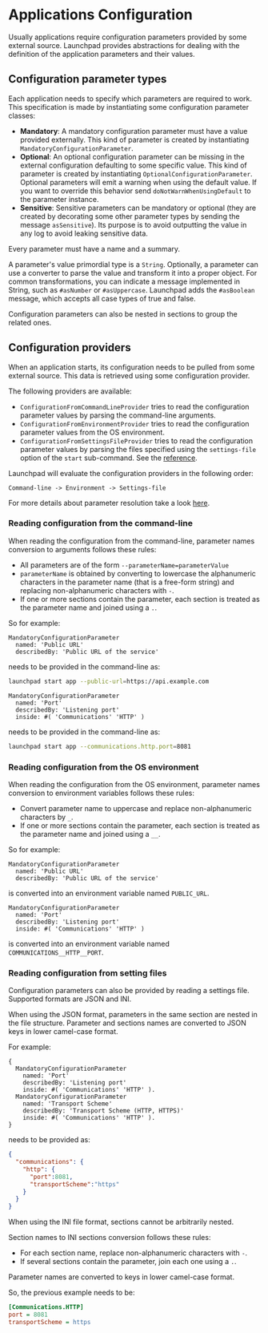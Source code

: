 # Applications Configuration

Usually applications require configuration parameters provided by some external
source. Launchpad provides abstractions for dealing with the definition of the
application parameters and their values.

## Configuration parameter types

Each application needs to specify which parameters are required to work.
This specification is made by instantiating some configuration parameter classes:

- **Mandatory**: A mandatory configuration parameter must have a value provided
  externally. This kind of parameter is created by instantiating `MandatoryConfigurationParameter`.
- **Optional**: An optional configuration parameter can be missing in the
  external configuration defaulting to some specific value. This kind of
  parameter is created by instantiating `OptionalConfigurationParameter`.
  Optional parameters will emit a warning when using the default value. If you
  want to override this behavior send `doNotWarnWhenUsingDefault` to the
  parameter instance.
- **Sensitive**: Sensitive parameters can be mandatory or optional (they are
  created by decorating some other parameter types by sending the message
  `asSensitive`). Its purpose is to avoid outputting the value in any log to
  avoid leaking sensitive data.

Every parameter must have a name and a summary.

A parameter's value primordial type is a `String`. Optionally, a parameter can
use a converter to parse the value and transform it
into a proper object.
For common transformations, you can indicate a message implemented in String,
such as `#asNumber` or `#asUppercase`.
Launchpad adds the `#asBoolean` message,
which accepts all case types of true and false.

Configuration parameters can also be nested in sections to group the related ones.

## Configuration providers

When an application starts, its configuration needs to be
pulled from some external source. This data is retrieved using some configuration
provider.

The following providers are available:

- `ConfigurationFromCommandLineProvider` tries to read the configuration parameter
  values by parsing the command-line arguments.
- `ConfigurationFromEnvironmentProvider` tries to read the configuration parameter
  values from the OS environment.
- `ConfigurationFromSettingsFileProvider` tries to read the configuration parameter
  values by parsing the files specified using the `settings-file` option
  of the `start` sub-command. See the [reference](CLI.md).

Launchpad will evaluate the configuration providers in the following order:

`Command-line -> Environment -> Settings-file`

For more details about parameter resolution take a look [here](../explanation/Configuration-resolution.md).

### Reading configuration from the command-line

When reading the configuration from the command-line, parameter names conversion
to arguments follows these rules:

- All parameters are of the form `--parameterName=parameterValue`
- `parameterName` is obtained by converting to lowercase the alphanumeric
  characters in the parameter name (that is a free-form string) and replacing
  non-alphanumeric characters with `-`.
- If one or more sections contain the parameter, each section is treated as the
  parameter name and joined using a `.`.

So for example:

```smalltalk
MandatoryConfigurationParameter
  named: 'Public URL'
  describedBy: 'Public URL of the service'
```

needs to be provided in the command-line as:

```bash
launchpad start app --public-url=https://api.example.com
```

```smalltalk
MandatoryConfigurationParameter
  named: 'Port'
  describedBy: 'Listening port'
  inside: #( 'Communications' 'HTTP' )
```

needs to be provided in the command-line as:

```bash
launchpad start app --communications.http.port=8081
```

### Reading configuration from the OS environment

When reading the configuration from the OS environment, parameter names conversion
to environment variables follows these rules:

- Convert parameter name to uppercase and replace non-alphanumeric characters
  by `_`.
- If one or more sections contain the parameter, each section is treated as the
  parameter name and joined using a `__`.

So for example:

```smalltalk
MandatoryConfigurationParameter
  named: 'Public URL'
  describedBy: 'Public URL of the service'
```

is converted into an environment variable named `PUBLIC_URL`.

```smalltalk
MandatoryConfigurationParameter
  named: 'Port'
  describedBy: 'Listening port'
  inside: #( 'Communications' 'HTTP' )
```

is converted into an environment variable named `COMMUNICATIONS__HTTP__PORT`.

### Reading configuration from setting files

Configuration parameters can also be provided by reading a settings file.
Supported formats are JSON and INI.

When using the JSON format, parameters in the same section are nested in the file
structure. Parameter and sections names are converted to JSON keys in lower
camel-case format.

For example:

```smalltalk
{
  MandatoryConfigurationParameter
    named: 'Port'
    describedBy: 'Listening port'
    inside: #( 'Communications' 'HTTP' ).
  MandatoryConfigurationParameter
    named: 'Transport Scheme'
    describedBy: 'Transport Scheme (HTTP, HTTPS)'
    inside: #( 'Communications' 'HTTP' ).
}
```

needs to be provided as:

```json
{
  "communications": {
    "http": {
      "port":8081,
      "transportScheme":"https"
    }
  }
}
```

When using the INI file format, sections cannot be arbitrarily nested.

Section names to INI sections conversion follows these rules:

- For each section name, replace non-alphanumeric characters with `-`.
- If several sections contain the parameter, join each one using a `.`.

Parameter names are converted to keys in lower camel-case format.

So, the previous example needs to be:

```ini
[Communications.HTTP]
port = 8081
transportScheme = https
```
